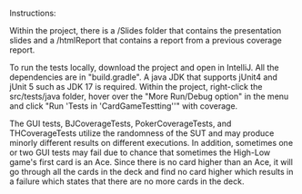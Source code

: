 Instructions:

Within the project, there is a /Slides folder that contains the presentation slides and a /htmlReport that contains a report from a previous coverage report.

To run the tests locally, download the project and open in IntelliJ.  All the dependencies are in "build.gradle". A java JDK that supports jUnit4 and jUnit 5 such as JDK 17 is required.
Within the project, right-click the src/tests/java folder, hover over the "More Run/Debug option" in the menu and click "Run 'Tests in 'CardGameTestting''" with coverage.

The GUI tests, BJCoverageTests, PokerCoverageTests, and THCoverageTests utilize the randomness of the SUT and may produce minorly different results on different executions.
In addition, sometimes one or two GUI tests may fail due to chance that sometimes the High-Low game's first card is an Ace. Since there is no card higher than an Ace, it will go through
all the cards in the deck and find no card higher which results in a failure which states that there are no more cards in the deck. 
